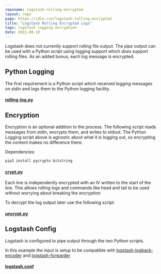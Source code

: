 ```yaml
---
reponame: logstash-rolling-encrypted
layout: repo
page: https://idle.run/logstash-rolling-encrypted
title: "Logstash Rolling Encrypted Logs"
tags: logstash logging encryption
date: 2015-08-10
---
```


Logstash does not currently support rolling file output. The _pipe_ output can be used with a Python script using 
logging support which *does* support rolling files.
As an added bonus, each log message is encrypted.

## Python Logging
The first requirement is a Python script which received logging messages on stdin and logs them to the Python logging facility.

#### [rolling-log.py](https://github.com/idlerun/logstash-rolling-encrypted/blob/master/rolling-log.py)


## Encryption
Encryption is an optional addition to the process. The following script reads messages from stdin, encrypts them, and writes to stdout. The Python Logging script above is agnostic about what it is logging out, so encrypting the content makes no difference there.

Dependencies:

~~~bash
pip3 install pycrypto bitstring
~~~

#### [crypt.py](https://github.com/idlerun/logstash-rolling-encrypted/blob/master/crypt.py)

Each line is independently encrypted with an IV written to the start of the line. This allows rolling logs and commands like head and tail to be used without worrying about breaking the encryption

To decrypt the log output later use the following script:

#### [uncrypt.py](https://github.com/idlerun/logstash-rolling-encrypted/blob/master/uncrypt.py)


## Logstash Config
Logstash is configured to pipe output through the two Python scripts.

In this example the input is setup to be compatible with [logstash-logback-encoder](https://github.com/logstash/logstash-logback-encoder) and [logstash-forwarder](https://github.com/elastic/logstash-forwarder)

#### [logstash.conf](https://github.com/idlerun/logstash-rolling-encrypted/blob/master/logstash.conf)
